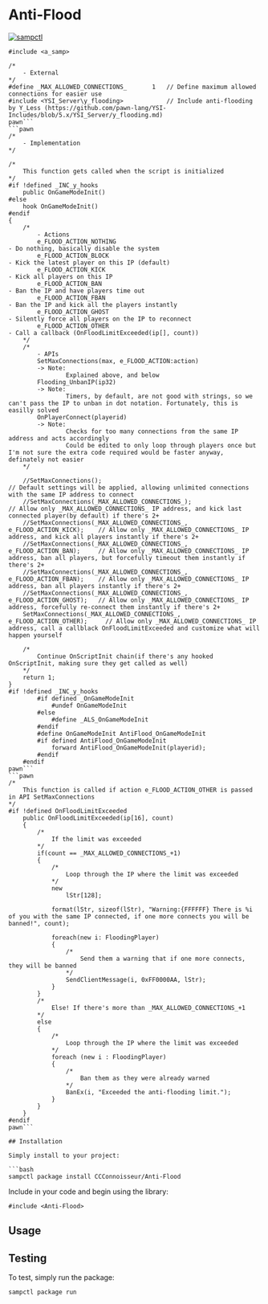 # Anti-Flood

[![sampctl](https://img.shields.io/badge/sampctl-Anti--Flood-2f2f2f.svg?style=for-the-badge)](https://github.com/CCConnoisseur/Anti-Flood)

<!--
Short description of your library, why it's useful, some examples, pictures or
videos. Link to your forum release thread too.

Remember: You can use "forumfmt" to convert this readme to forum BBCode!

What the sections below should be used for:

`## Installation`: Leave this section un-edited unless you have some specific
additional installation procedure.

`## Testing`: Whether your library is tested with a simple `main()` and `print`,
unit-tested, or demonstrated via prompting the player to connect, you should
include some basic information for users to try out your code in some way.

And finally, maintaining your version number`:

* Follow [Semantic Versioning](https://semver.org/)
* When you release a new version, update `VERSION` and `git tag` it
* Versioning is important for sampctl to use the version control features

Happy Pawning!
-->
```pawn
#include <a_samp>

/*
    - External
*/
#define _MAX_ALLOWED_CONNECTIONS_       1   // Define maximum allowed connections for easier use
#include <YSI_Server\y_flooding>            // Include anti-flooding by Y_Less (https://github.com/pawn-lang/YSI-Includes/blob/5.x/YSI_Server/y_flooding.md)
pawn```
```pawn
/*
    - Implementation
*/

/*
    This function gets called when the script is initialized
*/
#if !defined _INC_y_hooks
    public OnGameModeInit()
#else
    hook OnGameModeInit()
#endif
{
    /*
        - Actions
        e_FLOOD_ACTION_NOTHING                                              - Do nothing, basically disable the system
        e_FLOOD_ACTION_BLOCK                                                - Kick the latest player on this IP (default)
        e_FLOOD_ACTION_KICK                                                 - Kick all players on this IP
        e_FLOOD_ACTION_BAN                                                  - Ban the IP and have players time out
        e_FLOOD_ACTION_FBAN                                                 - Ban the IP and kick all the players instantly
        e_FLOOD_ACTION_GHOST                                                - Silently force all players on the IP to reconnect
        e_FLOOD_ACTION_OTHER                                                - Call a callback (OnFloodLimitExceeded(ip[], count))
    */
    /*
        - APIs
        SetMaxConnections(max, e_FLOOD_ACTION:action)
        -> Note:
                Explained above, and below
        Flooding_UnbanIP(ip32)
        -> Note:
                Timers, by default, are not good with strings, so we can't pass the IP to unban in dot notation. Fortunately, this is easilly solved
        OnPlayerConnect(playerid)
        -> Note:
                Checks for too many connections from the same IP address and acts accordingly
                Could be edited to only loop through players once but I'm not sure the extra code required would be faster anyway, definately not easier
    */

    //SetMaxConnections();                                                  // Default settings will be applied, allowing unlimited connections with the same IP address to connect
    //SetMaxConnections(_MAX_ALLOWED_CONNECTIONS_);                         // Allow only _MAX_ALLOWED_CONNECTIONS_ IP address, and kick last connected player(by default) if there's 2+
    //SetMaxConnections(_MAX_ALLOWED_CONNECTIONS_, e_FLOOD_ACTION_KICK);    // Allow only _MAX_ALLOWED_CONNECTIONS_ IP address, and kick all players instantly if there's 2+
    //SetMaxConnections(_MAX_ALLOWED_CONNECTIONS_, e_FLOOD_ACTION_BAN);     // Allow only _MAX_ALLOWED_CONNECTIONS_ IP address, ban all players, but forcefully timeout them instantly if there's 2+
    //SetMaxConnections(_MAX_ALLOWED_CONNECTIONS_, e_FLOOD_ACTION_FBAN);    // Allow only _MAX_ALLOWED_CONNECTIONS_ IP address, ban all players instantly if there's 2+
    //SetMaxConnections(_MAX_ALLOWED_CONNECTIONS_, e_FLOOD_ACTION_GHOST);   // Allow only _MAX_ALLOWED_CONNECTIONS_ IP address, forcefully re-connect them instantly if there's 2+
    SetMaxConnections(_MAX_ALLOWED_CONNECTIONS_, e_FLOOD_ACTION_OTHER);     // Allow only _MAX_ALLOWED_CONNECTIONS_ IP address, call a callblack OnFloodLimitExceeded and customize what will happen yourself

    /*
        Continue OnScriptInit chain(if there's any hooked OnScriptInit, making sure they get called as well)
    */
    return 1;
}
#if !defined _INC_y_hooks
		#if defined _OnGameModeInit
			#undef OnGameModeInit
		#else
			#define _ALS_OnGameModeInit
		#endif
		#define OnGameModeInit AntiFlood_OnGameModeInit
		#if defined AntiFlood_OnGameModeInit
			forward AntiFlood_OnGameModeInit(playerid);
		#endif
	#endif
pawn```
```pawn
/*
    This function is called if action e_FLOOD_ACTION_OTHER is passed in API SetMaxConnections
*/
#if !defined OnFloodLimitExceeded
    public OnFloodLimitExceeded(ip[16], count)
    {
        /*
            If the limit was exceeded
        */
        if(count == _MAX_ALLOWED_CONNECTIONS_+1)
        {
            /*
                Loop through the IP where the limit was exceeded
            */
            new
                lStr[128];
            
            format(lStr, sizeof(lStr), "Warning:{FFFFFF} There is %i of you with the same IP connected, if one more connects you will be banned!", count);
            
            foreach(new i: FloodingPlayer)
            {
                /*
                    Send them a warning that if one more connects, they will be banned
                */
                SendClientMessage(i, 0xFF0000AA, lStr);
            }
        }
        /*
            Else! If there's more than _MAX_ALLOWED_CONNECTIONS_+1
        */
        else
        {
            /*
                Loop through the IP where the limit was exceeded
            */
            foreach (new i : FloodingPlayer)
            {
                /*
                    Ban them as they were already warned
                */
                BanEx(i, "Exceeded the anti-flooding limit.");
            }
        }
    }
#endif
pawn```

## Installation

Simply install to your project:

```bash
sampctl package install CCConnoisseur/Anti-Flood
```

Include in your code and begin using the library:

```pawn
#include <Anti-Flood>
```

## Usage

<!--
Write your code documentation or examples here. If your library is documented in
the source code, direct users there. If not, list your API and describe it well
in this section. If your library is passive and has no API, simply omit this
section.
-->

## Testing

<!--
Depending on whether your package is tested via in-game "demo tests" or
y_testing unit-tests, you should indicate to readers what to expect below here.
-->

To test, simply run the package:

```bash
sampctl package run
```

